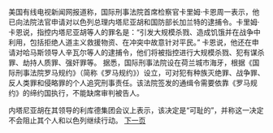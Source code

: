 美国有线电视新闻网报道称，国际刑事法院首席检察官卡里姆·卡恩周一表示，他已向法院法官申请对以色列总理内塔尼亚胡和国防部长加兰特的逮捕令。卡里姆·卡恩说，指控内塔尼亚胡等人的罪名是：“引发大规模杀戮、造成饥饿并在战争中利用，包括拒绝人道主义救援物资、在冲突中故意针对平民。”
卡恩说，他还在申请对哈马斯领导人辛瓦尔等人的逮捕令，他们将被指控进行大规模杀戮、犯有谋杀罪、劫持人质罪、强奸罪等。
据悉，国际刑事法院设在荷兰城市海牙，根据《国际刑事法院罗马规约》（简称《罗马规约》）设立，可对犯有种族灭绝罪、战争罪、反人类罪和侵略罪的个人追究刑事责任。该法院签发的通缉令需要依靠《罗马规约》的缔约国执行，不能缺席审判被告人。

内塔尼亚胡在其领导的利库德集团会议上表示，该决定是“可耻的”，并称这一决定不会阻止其个人和以色列继续行动。
[下一页](被战争波及的国际临床.md)


